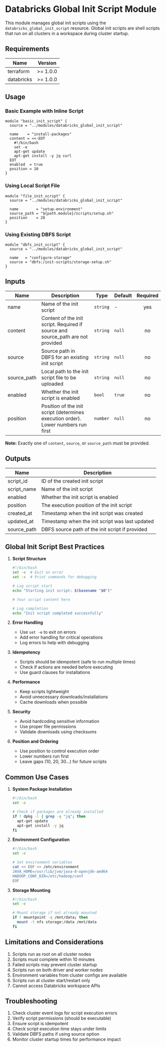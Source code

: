# Databricks Global Init Script Module

This module manages global init scripts using the `databricks_global_init_script` resource. Global init scripts are shell scripts that run on all clusters in a workspace during cluster startup.

## Requirements

| Name | Version |
|------|---------|
| terraform | >= 1.0.0 |
| databricks | >= 1.0.0 |

## Usage

### Basic Example with Inline Script

```hcl
module "basic_init_script" {
  source = "../modules/databricks_global_init_script"
  
  name    = "install-packages"
  content = <<-EOT
    #!/bin/bash
    set -e
    apt-get update
    apt-get install -y jq curl
  EOT
  enabled  = true
  position = 10
}
```

### Using Local Script File

```hcl
module "file_init_script" {
  source = "../modules/databricks_global_init_script"
  
  name        = "setup-environment"
  source_path = "${path.module}/scripts/setup.sh"
  position    = 20
}
```

### Using Existing DBFS Script

```hcl
module "dbfs_init_script" {
  source = "../modules/databricks_global_init_script"
  
  name   = "configure-storage"
  source = "dbfs:/init-scripts/storage-setup.sh"
}
```

## Inputs

| Name | Description | Type | Default | Required |
|------|-------------|------|---------|:--------:|
| name | Name of the init script | `string` | - | yes |
| content | Content of the init script. Required if source and source_path are not provided | `string` | `null` | no |
| source | Source path in DBFS for an existing init script | `string` | `null` | no |
| source_path | Local path to the init script file to be uploaded | `string` | `null` | no |
| enabled | Whether the init script is enabled | `bool` | `true` | no |
| position | Position of the init script (determines execution order). Lower numbers run first | `number` | `null` | no |

**Note:** Exactly one of `content`, `source`, or `source_path` must be provided.

## Outputs

| Name | Description |
|------|-------------|
| script_id | ID of the created init script |
| script_name | Name of the init script |
| enabled | Whether the init script is enabled |
| position | The execution position of the init script |
| created_at | Timestamp when the init script was created |
| updated_at | Timestamp when the init script was last updated |
| source_path | DBFS source path of the init script if provided |

## Global Init Script Best Practices

1. **Script Structure**
   ```bash
   #!/bin/bash
   set -e  # Exit on error
   set -x  # Print commands for debugging

   # Log script start
   echo "Starting init script: $(basename "$0")"

   # Your script content here

   # Log completion
   echo "Init script completed successfully"
   ```

2. **Error Handling**
   - Use `set -e` to exit on errors
   - Add error handling for critical operations
   - Log errors to help with debugging

3. **Idempotency**
   - Scripts should be idempotent (safe to run multiple times)
   - Check if actions are needed before executing
   - Use guard clauses for installations

4. **Performance**
   - Keep scripts lightweight
   - Avoid unnecessary downloads/installations
   - Cache downloads when possible

5. **Security**
   - Avoid hardcoding sensitive information
   - Use proper file permissions
   - Validate downloads using checksums

6. **Position and Ordering**
   - Use position to control execution order
   - Lower numbers run first
   - Leave gaps (10, 20, 30...) for future scripts

## Common Use Cases

1. **System Package Installation**
   ```bash
   #!/bin/bash
   set -e

   # Check if packages are already installed
   if ! dpkg -l | grep -q "jq"; then
     apt-get update
     apt-get install -y jq
   fi
   ```

2. **Environment Configuration**
   ```bash
   #!/bin/bash
   set -e

   # Set environment variables
   cat << EOF >> /etc/environment
   JAVA_HOME=/usr/lib/jvm/java-8-openjdk-amd64
   HADOOP_CONF_DIR=/etc/hadoop/conf
   EOF
   ```

3. **Storage Mounting**
   ```bash
   #!/bin/bash
   set -e

   # Mount storage if not already mounted
   if ! mountpoint -q /mnt/data; then
     mount -t nfs storage:/data /mnt/data
   fi
   ```

## Limitations and Considerations

1. Scripts run as root on all cluster nodes
2. Scripts must complete within 10 minutes
3. Failed scripts may prevent cluster startup
4. Scripts run on both driver and worker nodes
5. Environment variables from cluster configs are available
6. Scripts run at cluster start/restart only
7. Cannot access Databricks workspace APIs

## Troubleshooting

1. Check cluster event logs for script execution errors
2. Verify script permissions (should be executable)
3. Ensure script is idempotent
4. Check script execution time stays under limits
5. Validate DBFS paths if using source option
6. Monitor cluster startup times for performance impact